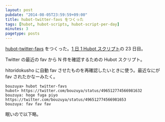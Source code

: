 ```yaml
---
layout: post
pubdate: "2014-08-05T23:59:59+09:00"
title: hubot-twitter-favs をつくった
tags: [hubot, hubot-scripts, hubot-script-per-day]
minutes: 3
pagetype: posts
---
```

[hubot-twitter-favs][gh:bouzuya/hubot-twitter-favs] をつくった。[1 日 1 Hubot スクリプト][hubot-script-per-day]の 23 日目。

Twitter の最近の fav から N 件を確認するための Hubot スクリプト。

hitoridokusho に自動 fav させたものを再確認したいときに使う。最近なにが fav されたかなーみたく。

    bouzuya> hubot twitter-favs
    hubot> https://twitter.com/bouzuya/status/496512774566981632
    bouzuya: hoge fuga piyo
    https://twitter.com/bouzuya/status/496512774566981653
    bouzuya: fav fav fav

眠いので以下略。

[gh:bouzuya/hubot-twitter-favs]: https://github.com/bouzuya/hubot-twitter-favs
[hubot-script-per-day]: http://blog.bouzuya.net/posts?tags=hubot-script-per-day
